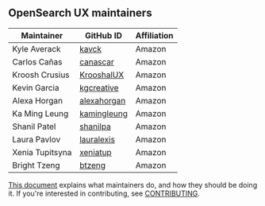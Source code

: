 ## OpenSearch UX maintainers

| Maintainer          | GitHub ID                                    | Affiliation |
| ------------------- | -------------------------------------------- | ----------- |
| Kyle Averack        | [kavck](https://github.com/kavck)            | Amazon      |
| Carlos Cañas        | [canascar](https://github.com/canascar)      | Amazon      |
| Kroosh Crusius      | [KrooshalUX](https://github.com/KrooshalUX)  | Amazon      |
| Kevin Garcia        | [kgcreative](https://github.com/kgcreative)  | Amazon      |
| Alexa Horgan        | [alexahorgan](https://github.com/alexahorgan)| Amazon      |
| Ka Ming Leung       | [kamingleung](https://github.com/kamingleung)| Amazon      |
| Shanil Patel        | [shanilpa](https://github.com/shanilpa)      | Amazon      |
| Laura Pavlov        | [lauralexis](https://github.com/lauralexis)  | Amazon      |
| Xenia Tupitsyna     | [xeniatup](https://github.com/xeniatup)      | Amazon      |
| Bright Tzeng        | [btzeng](https://github.com/btzeng)          | Amazon      |

[This document](https://github.com/opensearch-project/.github/blob/main/MAINTAINERS.md) explains what maintainers do, and how they should be doing it. If you're interested in contributing, see [CONTRIBUTING](CONTRIBUTING.md).
